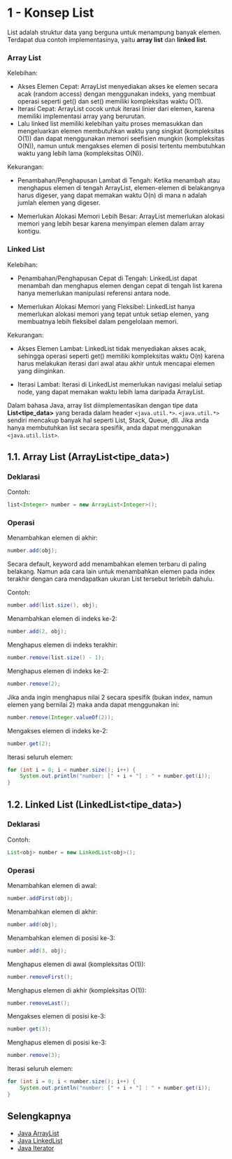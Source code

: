 # 1 - Konsep List

List adalah struktur data yang berguna untuk menampung banyak elemen. Terdapat dua contoh implementasinya, yaitu **array list** dan **linked list**.

### Array List

Kelebihan:

- Akses Elemen Cepat: ArrayList menyediakan akses ke elemen secara acak (random access) dengan menggunakan indeks, yang membuat operasi seperti get() dan set() memiliki kompleksitas           waktu O(1).
- Iterasi Cepat: ArrayList cocok untuk iterasi linier dari elemen, karena memiliki implementasi array yang berurutan.
- Lalu linked list memiliki kelebihan yaitu proses memasukkan dan mengeluarkan elemen membutuhkan waktu yang singkat (kompleksitas O(1)) dan dapat menggunakan memori seefisien mungkin         (kompleksitas O(N)), namun untuk mengakses elemen di posisi tertentu membutuhkan waktu yang lebih lama (kompleksitas O(N)).

Kekurangan:

- Penambahan/Penghapusan Lambat di Tengah: Ketika menambah atau menghapus elemen di tengah ArrayList, elemen-elemen di belakangnya harus digeser, yang dapat memakan waktu O(n) di mana n adalah jumlah elemen yang digeser.

- Memerlukan Alokasi Memori Lebih Besar: ArrayList memerlukan alokasi memori yang lebih besar karena menyimpan elemen dalam array kontigu.


### Linked List

Kelebihan:

- Penambahan/Penghapusan Cepat di Tengah: LinkedList dapat menambah dan menghapus elemen dengan cepat di tengah list karena hanya memerlukan manipulasi referensi antara node.

- Memerlukan Alokasi Memori yang Fleksibel: LinkedList hanya memerlukan alokasi memori yang tepat untuk setiap elemen, yang membuatnya lebih fleksibel dalam pengelolaan memori.

Kekurangan:

- Akses Elemen Lambat: LinkedList tidak menyediakan akses acak, sehingga operasi seperti get() memiliki kompleksitas waktu O(n) karena harus melakukan iterasi dari awal atau akhir untuk mencapai elemen yang diinginkan.

- Iterasi Lambat: Iterasi di LinkedList memerlukan navigasi melalui setiap node, yang dapat memakan waktu lebih lama daripada ArrayList.

Dalam bahasa Java, array list diimplementasikan dengan tipe data **List<tipe_data>** yang berada dalam header `<java.util.*>`. `<java.util.*>` sendiri mencakup banyak hal seperti List, Stack, Queue, dll. Jika anda hanya membutuhkan list secara spesifik, anda dapat menggunakan `<java.util.list>`.

## 1.1. Array List (ArrayList<tipe_data>)

### Deklarasi

Contoh:
```java
list<Integer> number = new ArrayList<Integer>();
```

### Operasi

Menambahkan elemen di akhir:
```java
number.add(obj);
```

Secara default, keyword add menambahkan elemen terbaru di paling belakang. Namun ada cara lain untuk menambahkan elemen pada index terakhir dengan cara mendapatkan ukuran List tersebut terlebih dahulu. 

Contoh:
```java
number.add(list.size(), obj);
```

Menambahkan elemen di indeks ke-2:
```java
number.add(2, obj);
```

Menghapus elemen di indeks terakhir:
```java
number.remove(list.size() - 1);
```

Menghapus elemen di indeks ke-2:
```java
number.remove(2);
```

Jika anda ingin menghapus nilai 2 secara spesifik (bukan index, namun elemen yang bernilai 2) maka anda dapat menggunakan ini:
```java
number.remove(Integer.valueOf(2));
```

Mengakses elemen di indeks ke-2:
```java
number.get(2);
```

Iterasi seluruh elemen:
```java
for (int i = 0; i < number.size(); i++) {
    System.out.println("number: [" + i + "] : " + number.get(i));
}
```

## 1.2. Linked List (LinkedList<tipe_data>)

### Deklarasi

Contoh:
```java
List<obj> number = new LinkedList<obj>();
```

### Operasi

Menambahkan elemen di awal:
```java
number.addFirst(obj);
```

Menambahkan elemen di akhir:
```java
number.add(obj);
```

Menambahkan elemen di posisi ke-3:
```java
number.add(3, obj);
```

Menghapus elemen di awal (kompleksitas O(1)):
```java
number.removeFirst();
```

Menghapus elemen di akhir (kompleksitas O(1)):
```java
number.removeLast();
```

Mengakses elemen di posisi ke-3:
```java
number.get(3);
```

Menghapus elemen di posisi ke-3:
```java
number.remove(3);
```

Iterasi seluruh elemen:
```java
for (int i = 0; i < number.size(); i++) {
    System.out.println("number: [" + i + "] : " + number.get(i));
}
```

## Selengkapnya

- [Java ArrayList](https://www.geeksforgeeks.org/arraylist-in-java/)
- [Java LinkedList]([https://en.cppreference.com/w/cpp/container/list](https://www.geeksforgeeks.org/linked-list-in-java/))
- [Java Iterator]([https://en.cppreference.com/w/cpp/named_req/BidirectionalIterato](https://www.geeksforgeeks.org/iterators-in-java/)https://www.geeksforgeeks.org/iterators-in-java/)

